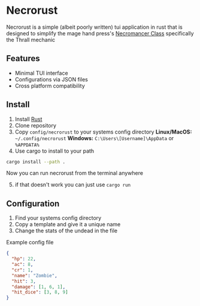 # Necrorust
Necrorust is a simple (albeit poorly written) tui application in rust that is designed to simplify the mage hand press's [Necromancer Class](https://magehandpress.com/2022/09/necromancer-base-class.html) specifically the Thrall mechanic

## Features
- Minimal TUI interface
- Configurations via JSON files
- Cross platform compatibility

## Install 
1. Install [Rust](https://www.rust-lang.org/tools/install)
2. Clone repository
3. Copy `config/necrorust` to your systems config directory
**Linux/MacOS:** `~/.config/necrorust`
**Windows:** `C:\Users\[Username]\AppData` or `%APPDATA%`
4. Use cargo to install to your path
```bash
cargo install --path .
```
Now you can run necrorust from the terminal anywhere

5. if that doesn't work you can just use `cargo run`

## Configuration
1. Find your systems config directory
2. Copy a template and give it a unique name
3. Change the stats of the undead in the file

Example config file

```json
{
  "hp": 22,
  "ac": 8,
  "cr": 1,
  "name": "Zombie",
  "hit": 3,
  "damage": [1, 6, 1],
  "hit_dice": [3, 8, 9]
} 
```


